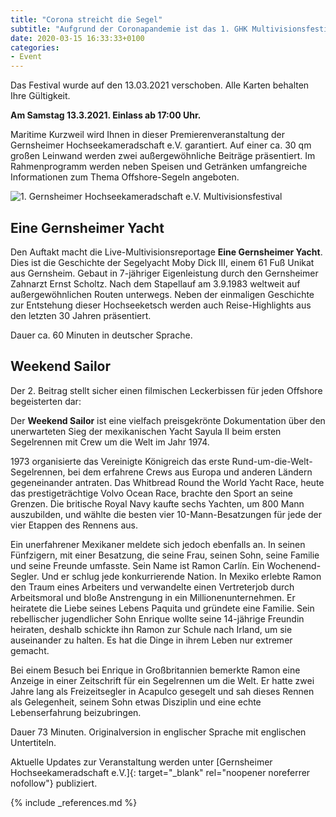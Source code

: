 ```yaml
---
title: "Corona streicht die Segel"
subtitle: "Aufgrund der Coronapandemie ist das 1. GHK Multivisionsfestival auf den 13. März 2021 verschoben"
date: 2020-03-15 16:33:33+0100
categories:
- Event
---
```

Das Festival wurde auf den 13.03.2021 verschoben. Alle Karten behalten Ihre Gültigkeit.

**Am Samstag 13.3.2021. Einlass ab 17:00 Uhr.**

Maritime Kurzweil wird Ihnen in dieser Premierenveranstaltung der Gernsheimer Hochseekameradschaft e.V. garantiert. Auf einer ca. 30 qm großen Leinwand werden zwei außergewöhnliche Beiträge präsentiert. Im Rahmenprogramm werden neben Speisen und Getränken umfangreiche Informationen zum Thema Offshore-Segeln angeboten.

<img title="1. Gernsheimer Hochseekameradschaft e.V. Multivisionsfestival" alt="1. Gernsheimer Hochseekameradschaft e.V. Multivisionsfestival" src="{% if site.url_cdn %}{{ site.url_cdn | prepend: site.baseurl }}{% else %}{{ site.url | prepend: site.baseurl }}{% endif %}{{ site.assets.images }}/2021-03-13-GHK-Multivisionsfestival{{ site.version }}.jpg" class="pull-left">

## Eine Gernsheimer Yacht ##

Den Auftakt macht die Live-Multivisionsreportage **Eine Gernsheimer Yacht**. Dies ist die Geschichte der Segelyacht Moby Dick III, einem 61 Fuß Unikat aus Gernsheim. Gebaut in 7-jähriger Eigenleistung durch den Gernsheimer Zahnarzt Ernst Scholtz. Nach dem Stapellauf am 3.9.1983 weltweit auf außergewöhnlichen Routen unterwegs. Neben der einmaligen Geschichte zur Entstehung dieser Hochseeketsch werden auch Reise-Highlights aus den letzten 30 Jahren präsentiert.

Dauer ca. 60 Minuten in deutscher Sprache.

## Weekend Sailor ##

Der 2. Beitrag stellt sicher einen filmischen Leckerbissen für jeden Offshore begeisterten dar:

Der **Weekend Sailor** ist eine vielfach preisgekrönte Dokumentation über den unerwarteten Sieg der mexikanischen Yacht Sayula II beim ersten Segelrennen mit Crew um die Welt im Jahr 1974.

1973 organisierte das Vereinigte Königreich das erste Rund-um-die-Welt-Segelrennen, bei dem erfahrene Crews aus Europa und anderen Ländern gegeneinander antraten. Das Whitbread Round the World Yacht Race, heute das prestigeträchtige Volvo Ocean Race, brachte den Sport an seine Grenzen. Die britische Royal Navy kaufte sechs Yachten, um 800 Mann auszubilden, und wählte die besten vier 10-Mann-Besatzungen für jede der vier Etappen des Rennens aus. 

Ein unerfahrener Mexikaner meldete sich jedoch ebenfalls an. In seinen Fünfzigern, mit einer Besatzung, die seine Frau, seinen Sohn, seine Familie und seine Freunde umfasste. Sein Name ist Ramon Carlín. Ein Wochenend-Segler. Und er schlug jede konkurrierende Nation. In Mexiko erlebte Ramon den Traum eines Arbeiters und verwandelte einen Vertreterjob durch Arbeitsmoral und bloße Anstrengung in ein Millionenunternehmen. Er heiratete die Liebe seines Lebens Paquita und gründete eine Familie. Sein rebellischer jugendlicher Sohn Enrique wollte seine 14-jährige Freundin heiraten, deshalb schickte ihn Ramon zur Schule nach Irland, um sie auseinander zu halten. Es hat die Dinge in ihrem Leben nur extremer gemacht. 

Bei einem Besuch bei Enrique in Großbritannien bemerkte Ramon eine Anzeige in einer Zeitschrift für ein Segelrennen um die Welt. Er hatte zwei Jahre lang als Freizeitsegler in Acapulco gesegelt und sah dieses Rennen als Gelegenheit, seinem Sohn etwas Disziplin und eine echte Lebenserfahrung beizubringen.

Dauer 73 Minuten. Originalversion in englischer Sprache mit englischen Untertiteln.

Aktuelle Updates zur Veranstaltung werden unter [Gernsheimer Hochseekameradschaft e.V.]{: target="_blank" rel="noopener noreferrer nofollow"} publiziert.

{% include _references.md %}